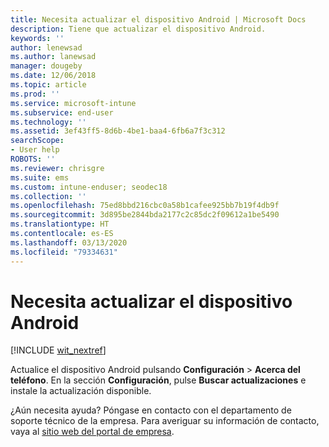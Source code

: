 ```yaml
---
title: Necesita actualizar el dispositivo Android | Microsoft Docs
description: Tiene que actualizar el dispositivo Android.
keywords: ''
author: lenewsad
ms.author: lanewsad
manager: dougeby
ms.date: 12/06/2018
ms.topic: article
ms.prod: ''
ms.service: microsoft-intune
ms.subservice: end-user
ms.technology: ''
ms.assetid: 3ef43ff5-8d6b-4be1-baa4-6fb6a7f3c312
searchScope:
- User help
ROBOTS: ''
ms.reviewer: chrisgre
ms.suite: ems
ms.custom: intune-enduser; seodec18
ms.collection: ''
ms.openlocfilehash: 75ed8bbd216cbc0a58b1cafee925bb7b19f4db9f
ms.sourcegitcommit: 3d895be2844bda2177c2c85dc2f09612a1be5490
ms.translationtype: HT
ms.contentlocale: es-ES
ms.lasthandoff: 03/13/2020
ms.locfileid: "79334631"
---
```

# <a name="you-need-to-update-your-android-device"></a>Necesita actualizar el dispositivo Android

[!INCLUDE [wit_nextref](includes/end-user-os-update-guidance.md)]

Actualice el dispositivo Android pulsando **Configuración** > **Acerca del teléfono**. En la sección __Configuración__, pulse __Buscar actualizaciones__ e instale la actualización disponible.

¿Aún necesita ayuda? Póngase en contacto con el departamento de soporte técnico de la empresa. Para averiguar su información de contacto, vaya al [sitio web del portal de empresa](https://go.microsoft.com/fwlink/?linkid=2010980).
